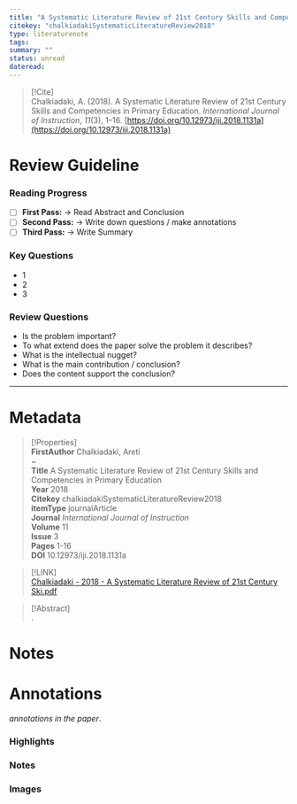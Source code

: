 ```yaml
---  
title: "A Systematic Literature Review of 21st Century Skills and Competencies in Primary Education"  
citekey: "chalkiadakiSystematicLiteratureReview2018"  
type: literaturenote  
tags:   
summary: ""  
status: unread  
dateread:   
---  
```

  
> [!Cite]   
> Chalkiadaki, A. (2018). A Systematic Literature Review of 21st Century Skills and Competencies in Primary Education. _International Journal of Instruction_, _11_(3), 1–16. [https://doi.org/10.12973/iji.2018.1131a](https://doi.org/10.12973/iji.2018.1131a)  
  
# Review Guideline  
### Reading Progress  
- [ ] **First Pass:** → Read Abstract and Conclusion  
- [ ] **Second Pass:** → Write down questions / make annotations  
- [ ] **Third Pass:** → Write Summary  
  
### Key Questions  
- 1  
- 2  
- 3  
  
### Review Questions  
- Is the problem important?  
- To what extend does the paper solve the problem it describes?  
- What is the intellectual nugget?  
- What is the main contribution / conclusion?  
- Does the content support the conclusion?  
  
---  
  
# Metadata  
  
>[!Properties]  
> **FirstAuthor** Chalkiadaki, Areti    
~      
> **Title** A Systematic Literature Review of 21st Century Skills and Competencies in Primary Education    
> **Year** 2018     
> **Citekey** chalkiadakiSystematicLiteratureReview2018    
> **itemType** journalArticle    
> **Journal** *International Journal of Instruction*    
> **Volume** 11    
> **Issue** 3     
> **Pages** 1-16    
> **DOI** 10.12973/iji.2018.1131a      
  
> [!LINK]   
>  [Chalkiadaki - 2018 - A Systematic Literature Review of 21st Century Ski.pdf](zotero://select/library/items/ZBRWDKC9)  
  
> [!Abstract]  
>.  
>   
# Notes  
  
>>  
  
  
# Annotations  
_annotations in the paper_.  
### Highlights  
  
  
  
### Notes  
  
  
  
### Images  
  
